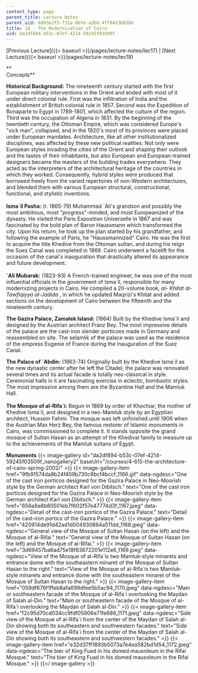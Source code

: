 ```yaml
---
content_type: page
parent_title: Lecture Notes
parent_uid: 6903e2f5-731a-0bfe-a3b8-4ff0493b836b
title: 18 - The Modernization of Cairo
uid: da2df894-b53c-07ef-4214-59245f03509f
---
```


[Previous Lecture]({{< baseurl >}}/pages/lecture-notes/lec17) | [Next Lecture]({{< baseurl >}}/pages/lecture-notes/lec19)

**  
Concepts**

**Historical Background:** The nineteenth century started with the first European military interventions in the Orient and ended with most of it under direct colonial rule. First was the infiltration of India and the establishment of British colonial rule in 1857. Second was the Expedition of Bonaparte to Egypt in 1789-1801, which affected the culture of the region. Third was the occupation of Algeria in 1831. By the beginning of the twentieth century, the Ottoman Empire, which was considered Europe's "sick man", collapsed, and in the 1920's most of its provinces were placed under European mandates. Architecture, like all other institutionalized disciplines, was affected by these new political realities. Not only were European styles invading the cities of the Orient and shaping their outlook and the tastes of their inhabitants, but also European and European-trained designers became the masters of the building trades everywhere. They acted as the interpreters of the architectural heritage of the countries in which they worked. Consequently, hybrid styles were produced that borrowed freely from the varied repertoires of non-Western architectures, and blended them with various European structural, constructional, functional, and stylistic inventions.  
   
**Isma&grave;il Pasha:** (r. 1865-79) Muhammad &grave;Ali's grandson and possibly the most ambitious, most "progress"-minded, and most Europeanized of the dynasty. He visited the Paris Exposition Universelle in 1867 and was fascinated by the bold plan of Baron Haussmann which transformed the city. Upon his return, he took up the plan started by his grandfather, and following the example of Paris, he "Haussmannized" Cairo. He was the first to acquire the title Khedive from the Ottoman sultan, and during his reign the Suez Canal was completed in 1869. Cairo underwent a facelift for the occasion of the canal's inauguration that drastically altered its appearance and future development.  
   
**&grave;Ali Mubarak:** (1823-93) A French-trained engineer, he was one of the most influential officials in the government of Isma&grave;il, responsible for many modernizing projects in Cairo. He compiled a 20-volume book, _al- Khitat al-Tawfiqiyya al-Jadida_ , in which he updated Maqrizi's Khitat and added sections on the development of Cairo between the fifteenth and the nineteenth century.

**The Gazira Palace, Zamalek Island:** (1864) Built by the Khedive Isma&grave;il and designed by the Austrian architect Franz Bey. The most impressive details of the palace are the cast-iron slender porticoes made in Germany and reassembled on site. The selamlik of the palace was used as the residence of the empress Eugenie of France during the inauguration of the Suez Canal.

**The Palace of &grave;Abdin:** (1863-74) Originally built by the Khedive Isma&grave;il as the new dynastic center after he left the Citadel, the palace was renovated several times and its actual facade is totally neo-classical in style. Ceremonial halls in it are fascinating exercise in eclectic, bombastic styles. The most impressive among them are the Byzantine Hall and the Mamluk Hall.  
       
**The Mosque of al-Rifa&grave;i:** Begun in 1869 by order of Khochiar, the mother of Khedive Isma&grave;il, and designed in a neo-Mamluk style by an Egyptian architect, Hussein Fahmi. The mosque was left unfinished until 1906 when the Austrian Max Herz Bey, the famous restorer of Islamic monuments in Cairo, was commissioned to complete it. It stands opposite the grand mosque of Sultan Hasan as an attempt of the Khedival family to measure up to the achievements of the Mamluk sultans of Egypt.

**Monuments**
{{< image-gallery id="da2df894-b53c-07ef-4214-59245f03509f_nanogallery2" baseUrl="/courses/4-615-the-architecture-of-cairo-spring-2002/" >}}
{{< image-gallery-item href="9fb91574da8b24f409b730c6bcf4bccf_1166.gif" data-ngdesc="One of the cast iron porticos designed for the Gazira Palace in Neo-Moorish style by the German architect Karl von Dibitsch." text="One of the cast iron porticos designed for the Gazira Palace in Neo-Moorish style by the German architect Karl von Dibitsch." >}}
{{< image-gallery-item href="656a9a8b80501eb7f602f57e47774d3f_1167.jpeg" data-ngdesc="Detail of the cast-iron portico of the Gazira Palace." text="Detail of the cast-iron portico of the Gazira Palace." >}}
{{< image-gallery-item href="420914de91d42ad1d004930864a511dd_1168.jpeg" data-ngdesc="General view of the Mosque of Sultan Hasan (on the left) and the Mosque of al-Rifai." text="General view of the Mosque of Sultan Hasan (on the left) and the Mosque of al-Rifai." >}}
{{< image-gallery-item href="3d69457ba6ad75e18f83872201e112e6_1169.jpeg" data-ngdesc="View of the Mosque of al-Rifa&grave;is two Mamluk-style minarets and entrance dome with the southeastern minaret of the Mosque of Sultan Hasan to the right." text="View of the Mosque of al-Rifa&grave;is two Mamluk-style minarets and entrance dome with the southeastern minaret of the Mosque of Sultan Hasan to the right." >}}
{{< image-gallery-item href="059df676f1ffeb8afa699dfee5b5ac94_1170.jpeg" data-ngdesc="Main or southeastern facade of the Mosque of al-Rifa&grave;i overlooking the Maydan of Salah al-Din." text="Main or southeastern facade of the Mosque of al-Rifa&grave;i overlooking the Maydan of Salah al-Din." >}}
{{< image-gallery-item href="f2c95d70cd034cc9fdf05906e71fe686_1171.jpeg" data-ngdesc="Side view of the Mosque of al-Rifa&grave;i from the center of the Maydan of Salah al-Din showing both its southeastern and southwestern facades." text="Side view of the Mosque of al-Rifa&grave;i from the center of the Maydan of Salah al-Din showing both its southeastern and southwestern facades." >}}
{{< image-gallery-item href="e32d37ff1893b5073a7e4ea582bd1d54_1172.jpeg" data-ngdesc="The bier of King Fuad in his domed mausoleum in the Rifai Mosque." text="The bier of King Fuad in his domed mausoleum in the Rifai Mosque." >}}
{{</ image-gallery >}}